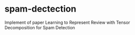 # spam-dectection
Implement of paper Learning to Represent Review with Tensor Decomposition for Spam Detection
